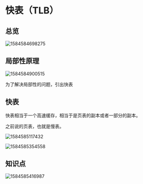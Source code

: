 # 快表（TLB）

## 总览

![1584584698275](F:\typoraImg\1584584698275.png)

## 局部性原理

![1584584900515](F:\typoraImg\1584584900515.png)

为了解决局部性的问题，引出快表

## 快表

快表相当于一个高速缓存，相当于是页表的副本或者一部分的副本。

之前说的页表，也就是慢表。

![1584585117432](F:\typoraImg\1584585117432.png)

![1584585354558](F:\typoraImg\1584585354558.png)

## 知识点

![1584585416987](F:\typoraImg\1584585416987.png)